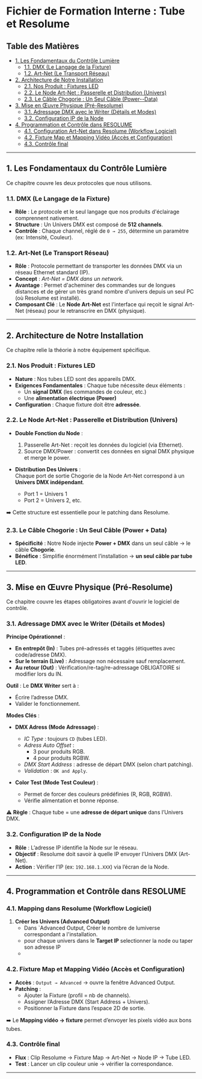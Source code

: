 # Fichier de Formation Interne : Tube et Resolume

## Table des Matières
- [1. Les Fondamentaux du Contrôle Lumière](#1-les-fondamentaux-du-contrôle-lumière)  
  - [1.1. DMX (Le Langage de la Fixture)](#11-dmx-le-langage-de-la-fixture)  
  - [1.2. Art-Net (Le Transport Réseau)](#12-art-net-le-transport-réseau)  
- [2. Architecture de Notre Installation](#2-architecture-de-notre-installation)  
  - [2.1. Nos Produit : Fixtures LED](#21-nos-produit--fixtures-led)  
  - [2.2. Le Node Art-Net : Passerelle et Distribution (Univers)](#22-le-node-art-net--passerelle-et-distribution-univers)  
  - [2.3. Le Câble Chogorie : Un Seul Câble (Power--Data)](#23-le-câble-chogorie--un-seul-câble-power--data)  
- [3. Mise en Œuvre Physique (Pré-Resolume)](#3-mise-en-œuvre-physique-pré-resolume)  
  - [3.1. Adressage DMX avec le Writer (Détails et Modes)](#31-adressage-dmx-avec-le-writer-détails-et-modes)  
  - [3.2. Configuration IP de la Node](#32-configuration-ip-de-la-node)  
- [4. Programmation et Contrôle dans RESOLUME](#4-programmation-et-contrôle-dans-resolume)  
  - [4.1. Configuration Art-Net dans Resolume (Workflow Logiciel)](#41-configuration-art-net-dans-resolume-workflow-logiciel)  
  - [4.2. Fixture Map et Mapping Vidéo (Accès et Configuration)](#42-fixture-map-et-mapping-vidéo-accès-et-configuration)  
  - [4.3. Contrôle final](#43-contrôle-final)  

---

## 1. Les Fondamentaux du Contrôle Lumière
Ce chapitre couvre les deux protocoles que nous utilisons.

### 1.1. DMX (Le Langage de la Fixture)
- **Rôle** : Le protocole et le seul langage que nos produits d'éclairage comprennent nativement.  
- **Structure** : Un Univers DMX est composé de **512 channels**.  
- **Contrôle** : Chaque channel, réglé de `0 → 255`, détermine un paramètre (ex: Intensité, Couleur).  

### 1.2. Art-Net (Le Transport Réseau)
- **Rôle** : Protocole permettant de transporter les données DMX via un réseau Ethernet standard (IP).  
- **Concept** : *Art-Net = DMX dans un network.*  
- **Avantage** : Permet d'acheminer des commandes sur de longues distances et de gérer un très grand nombre d'univers depuis un seul PC (où Resolume est installé).  
- **Composant Clé** : Le **Node Art-Net** est l'interface qui reçoit le signal Art-Net (réseau) pour le retranscrire en DMX (physique).  

---

## 2. Architecture de Notre Installation
Ce chapitre relie la théorie à notre équipement spécifique.

### 2.1. Nos Produit : Fixtures LED
- **Nature** : Nos tubes LED sont des appareils DMX.  
- **Exigences Fondamentales** : Chaque tube nécessite deux éléments :  
  - Un **signal DMX** (les commandes de couleur, etc.)  
  - Une **alimentation électrique (Power)**  
- **Configuration** : Chaque fixture doit être **adressée**.  

### 2.2. Le Node Art-Net : Passerelle et Distribution (Univers)
- **Double Fonction du Node** :  
  1. Passerelle Art-Net : reçoit les données du logiciel (via Ethernet).  
  2. Source DMX/Power : convertit ces données en signal DMX physique et merge le power.  

- **Distribution Des Univers** :  
  Chaque port de sortie Chogorie de la Node Art-Net correspond à un **Univers DMX indépendant**.  
  - Port 1 = Univers 1  
  - Port 2 = Univers 2, etc.  

➡️ Cette structure est essentielle pour le patching dans Resolume.  

### 2.3. Le Câble Chogorie : Un Seul Câble (Power + Data)
- **Spécificité** : Notre Node injecte **Power + DMX** dans un seul câble → le câble **Chogorie**.  
- **Bénéfice** : Simplifie énormément l’installation → **un seul câble par tube LED**.  

---

## 3. Mise en Œuvre Physique (Pré-Resolume)
Ce chapitre couvre les étapes obligatoires avant d'ouvrir le logiciel de contrôle.

### 3.1. Adressage DMX avec le Writer (Détails et Modes)
**Principe Opérationnel** :  
- **En entrepôt (In)** : Tubes pré-adressés et taggés (étiquettes avec code/adresse DMX).  
- **Sur le terrain (Live)** : Adressage non nécessaire sauf remplacement.  
- **Au retour (Out)** : Vérification/re-tag/re-adressage OBLIGATOIRE si modifier lors du IN.  

**Outil** : Le **DMX Writer** sert à :  
- Écrire l’adresse DMX.  
- Valider le fonctionnement.  

**Modes Clés** :  
- **DMX Adress (Mode Adressage)** :  
  - *IC Type* : toujours `CD` (tubes LED).  
  - *Adress Auto Offset* :  
    - 3 pour produits RGB.  
    - 4 pour produits RGBW.  
  - *DMX Start Address* : adresse de départ DMX (selon chart patching).  
  - *Validation* : `OK and Apply`.  

- **Color Test (Mode Test Couleur)** :  
  - Permet de forcer des couleurs prédéfinies (R, RGB, RGBW).  
  - Vérifie alimentation et bonne réponse.  

⚠️ **Règle** : Chaque tube = une **adresse de départ unique** dans l’Univers DMX.  

### 3.2. Configuration IP de la Node
- **Rôle** : L’adresse IP identifie la Node sur le réseau.  
- **Objectif** : Resolume doit savoir à quelle IP envoyer l’Univers DMX (Art-Net).  
- **Action** : Vérifier l’IP (ex: `192.168.1.XXX`) via l’écran de la Node.  

---

## 4. Programmation et Contrôle dans RESOLUME

### 4.1. Mapping dans Resolume (Workflow Logiciel)

1. **Créer les Univers (Advanced Output)**  
   - Dans `Advanced Output, Créer le nombre de lumiverse correspondant a l'installation.  
   - pour chaque univers dans le **Target IP** selectionner la node ou taper son adresse IP
   -  

### 4.2. Fixture Map et Mapping Vidéo (Accès et Configuration)
- **Accès** : `Output → Advanced` → ouvre la fenêtre Advanced Output.  
- **Patching** :  
  - Ajouter la Fixture (profil = nb de channels).  
  - Assigner l’Adresse DMX (Start Address + Univers).  
  - Positionner la Fixture dans l’espace 2D de sortie.  

➡️ Le **Mapping vidéo → fixture** permet d’envoyer les pixels vidéo aux bons tubes.  

### 4.3. Contrôle final
- **Flux** : Clip Resolume → Fixture Map → Art-Net → Node IP → Tube LED.  
- **Test** : Lancer un clip couleur unie → vérifier la correspondance.  

---

